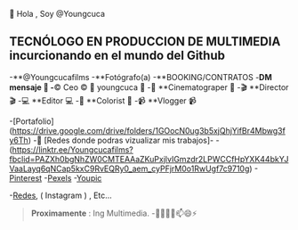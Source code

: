 👋 Hola , Soy @Youngcuca
## **TECNÓLOGO EN PRODUCCION DE MULTIMEDIA** incurcionando en el mundo del Github
-**@Youngcucafilms
-**Fotógrafo(a)
-**BOOKING/CONTRATOS
-**DM mensaje 📩
-**©️ Ceo ©️ 📸 youngcuca 📸
-🎥 **Cinematograper 🎥
-🎬 **Director 🎬
-💻 **Editor 💻
-🎨 **Colorist 🎨
-📹 **Vlogger 📹



-[Portafolio] (https://drive.google.com/drive/folders/1GOocN0ug3b5xjQhjYifBr4Mbwg3fy6Th)
-👀 [Redes donde podras vizualizar mis trabajos]-
-(https://linktr.ee/Youngcucafilms?fbclid=PAZXh0bgNhZW0CMTEAAaZKuPxjlvIGmzdr2LPWCCfHpYXK44bkYJVaaLayq6qNCap5kxC9RvEQRy0_aem_cyPFjrM0o1RwUgf7c9710g)
-[Pinterest](https://co.pinterest.com/Youngcucafilms/)
-[Pexels](https://www.pexels.com/es-es/@youngcucafilms-1091646142/)
-[Youpic](https://youpic.com/youngcucafilms)

-[Redes]( Facebook ), ( Instagram ) , Etc...
>**Proximamente** : Ing Multimedia.
-👋👀🌱💞️📫😄⚡
<!---
Youngcuca/Youngcuca is a ✨ special ✨ repository because its `README.md` (this file) appears on your GitHub profile.
You can click the Preview link to take a look at your changes.
--->
